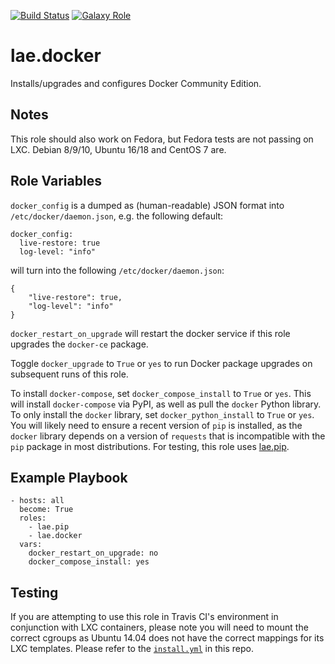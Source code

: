 [![Build Status](https://travis-ci.org/lae/ansible-role-docker.svg?branch=master)](https://travis-ci.org/lae/ansible-role-docker)
[![Galaxy Role](https://img.shields.io/badge/ansible--galaxy-docker-blue.svg)](https://galaxy.ansible.com/lae/docker/)

lae.docker
==========

Installs/upgrades and configures Docker Community Edition.

Notes
-----

This role should also work on Fedora, but Fedora tests are not passing on LXC.
Debian 8/9/10, Ubuntu 16/18 and CentOS 7 are.

Role Variables
--------------

`docker_config` is a dumped as (human-readable) JSON format into
`/etc/docker/daemon.json`, e.g. the following default:

```
docker_config:
  live-restore: true
  log-level: "info"
```

will turn into the following `/etc/docker/daemon.json`:

```
{
    "live-restore": true,
    "log-level": "info"
}
```

`docker_restart_on_upgrade` will restart the docker service if this role
upgrades the `docker-ce` package.

Toggle `docker_upgrade` to `True` or `yes` to run Docker package upgrades on
subsequent runs of this role.

To install `docker-compose`, set `docker_compose_install` to `True` or `yes`.
This will install `docker-compose` via PyPI, as well as pull the `docker` Python
library. To only install the `docker` library, set `docker_python_install` to
`True` or `yes`. You will likely need to ensure a recent version of `pip` is
installed, as the `docker` library depends on a version of `requests` that is
incompatible with the `pip` package in most distributions. For testing, this
role uses [lae.pip](https://galaxy.ansible.com/lae/pip/).

Example Playbook
----------------

```
- hosts: all
  become: True
  roles:
    - lae.pip
    - lae.docker
  vars:
    docker_restart_on_upgrade: no
    docker_compose_install: yes
```

Testing
-------

If you are attempting to use this role in Travis CI's environment in conjunction
with LXC containers, please note you will need to mount the correct cgroups as
Ubuntu 14.04 does not have the correct mappings for its LXC templates. Please
refer to the [`install.yml`](tests/install.yml) in this repo.
